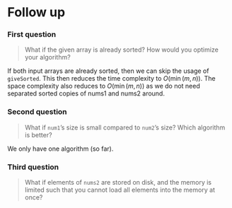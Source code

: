 # Follow up



### First question

> What if the given array is already sorted? How would you optimize your algorithm?

If both input arrays are already sorted, then we can skip the usage of `giveSorted`.
This then reduces the time complexity to $O(\min(m, n))$.
The space complexity also reduces to $O(\min(m, n))$ as we do not need separated sorted copies of nums1 and nums2 around.



### Second question

> What if `num1`’s size is small compared to `num2`’s size?
> Which algorithm is better?

We only have one algorithm (so far).



### Third question

> What if elements of `nums2` are stored on disk, and the memory is limited such that you cannot load all elements into the memory at once?
